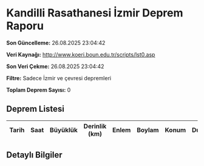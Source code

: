 # Kandilli Rasathanesi İzmir Deprem Raporu

**Son Güncelleme:** 26.08.2025 23:04:42

**Veri Kaynağı:** http://www.koeri.boun.edu.tr/scripts/lst0.asp

**Son Veri Çekme:** 26.08.2025 23:04:42

**Filtre:** Sadece İzmir ve çevresi depremleri

**Toplam Deprem Sayısı:** 0

## Deprem Listesi

| Tarih | Saat | Büyüklük | Derinlik (km) | Enlem | Boylam | Konum | Durum |
|-------|------|----------|---------------|-------|--------|-------|-------|

## Detaylı Bilgiler

